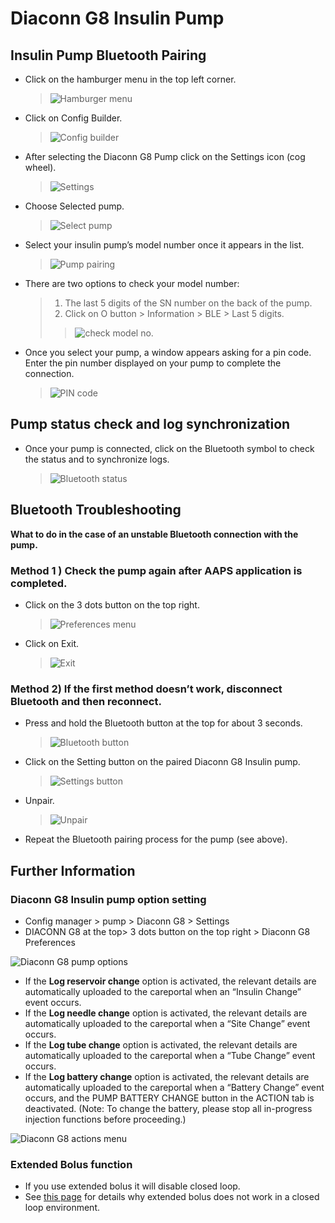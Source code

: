 # Diaconn G8 Insulin Pump

## Insulin Pump Bluetooth Pairing

- Click on the hamburger menu in the top left corner.

  > ![Hamburger menu](../images/DiaconnG8/DiaconnG8_01.jpg)

- Click on Config Builder.

  > ![Config builder](../images/DiaconnG8/DiaconnG8_02.jpg)

- After selecting the Diaconn G8 Pump click on the Settings icon (cog wheel).

  > ![Settings](../images/DiaconnG8/DiaconnG8_03.jpg)

- Choose Selected pump.

  > ![Select pump](../images/DiaconnG8/DiaconnG8_04.jpg)

- Select your insulin pump’s model number once it appears in the list.

  > ![Pump pairing](../images/DiaconnG8/DiaconnG8_05.jpg)

- There are two options to check your model number:

  > 1. The last 5 digits of the SN number on the back of the pump.
  > 2. Click on O button > Information > BLE > Last 5 digits.
  >
  > > ![check model no.](../images/DiaconnG8/DiaconnG8_06.jpg)

- Once you select your pump, a window appears asking for a pin code. Enter the pin number displayed on your pump to complete the connection.

  > ![PIN code](../images/DiaconnG8/DiaconnG8_07.jpg)

## Pump status check and log synchronization

- Once your pump is connected, click on the Bluetooth symbol to check the status and to synchronize logs.

  > ![Bluetooth status](../images/DiaconnG8/DiaconnG8_08.jpg)

## Bluetooth Troubleshooting

**What to do in the case of an unstable Bluetooth connection with the pump.**

### Method 1 ) Check the pump again after AAPS application is completed.

- Click on the 3 dots button on the top right.

  > ![Preferences menu](../images/DiaconnG8/DiaconnG8_09.jpg)

- Click on Exit.

  > ![Exit](../images/DiaconnG8/DiaconnG8_10.jpg)

### Method 2) If the first method doesn’t work, disconnect Bluetooth and then reconnect.

- Press and hold the Bluetooth button at the top for about 3 seconds.

  > ![Bluetooth button](../images/DiaconnG8/DiaconnG8_11.jpg)

- Click on the Setting button on the paired Diaconn G8 Insulin pump.

  > ![Settings button](../images/DiaconnG8/DiaconnG8_12.jpg)

- Unpair.

  > ![Unpair](../images/DiaconnG8/DiaconnG8_13.jpg)

- Repeat the Bluetooth pairing process for the pump (see above).

## Further Information

### Diaconn G8 Insulin pump option setting

- Config manager > pump > Diaconn G8 > Settings
- DIACONN G8 at the top> 3 dots button on the top right > Diaconn G8 Preferences

![Diaconn G8 pump options](../images/DiaconnG8/DiaconnG8_14.jpg)

- If the **Log reservoir change** option is activated, the relevant details are automatically uploaded to the careportal when an “Insulin Change” event occurs.
- If the **Log needle change** option is activated, the relevant details are automatically uploaded to the careportal when a “Site Change” event occurs.
- If the **Log tube change** option is activated, the relevant details are automatically uploaded to the careportal when a “Tube Change” event occurs.
- If the **Log battery change** option is activated, the relevant details are automatically uploaded to the careportal when a “Battery Change” event occurs, and the PUMP BATTERY CHANGE button in the ACTION tab is deactivated. (Note: To change the battery, please stop all in-progress injection functions before proceeding.)

![Diaconn G8 actions menu](../images/DiaconnG8/DiaconnG8_15.jpg)

### Extended Bolus function

- If you use extended bolus it will disable closed loop.
- See [this page](Extended-Carbs-why-extended-boluses-won-t-work-in-a-closed-loop-environment) for details why extended bolus does not work in a closed loop environment.

